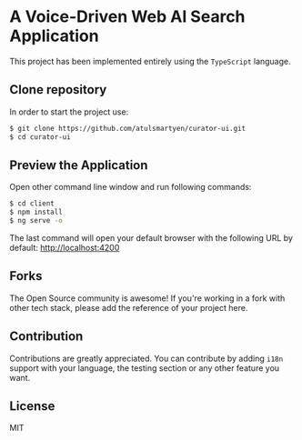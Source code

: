 # A Voice-Driven Web AI Search Application

This project has been implemented entirely using the `TypeScript` language.

## Clone repository
In order to start the project use:

```bash
$ git clone https://github.com/atulsmartyen/curator-ui.git
$ cd curator-ui
```

## Preview the Application
Open other command line window and run following commands:

```bash
$ cd client
$ npm install
$ ng serve -o
```

The last command will open your default browser with the following URL by default: [http://localhost:4200](http://localhost:4200/)

## Forks
The Open Source community is awesome! If you're working in a fork with other tech stack, please add the reference of your project here.

## Contribution
Contributions are greatly appreciated. You can contribute by adding `i18n` support with your language, the testing section or any other feature you want.

## License

MIT
